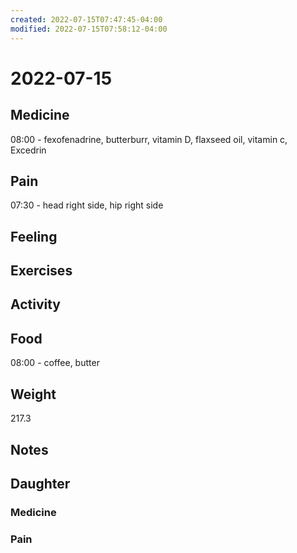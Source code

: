 ```yaml
---
created: 2022-07-15T07:47:45-04:00
modified: 2022-07-15T07:58:12-04:00
---
```


# 2022-07-15

## Medicine

08:00 - fexofenadrine, butterburr, vitamin D, flaxseed oil, vitamin c, Excedrin 


## Pain

07:30 - head right side, hip right side


## Feeling


## Exercises


## Activity


## Food

08:00 - coffee, butter 


## Weight

217.3


## Notes


## Daughter


### Medicine


### Pain
